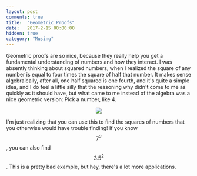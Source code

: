 ```yaml
---
layout: post
comments: true
title:  "Geometric Proofs"
date:   2017-2-15 00:00:00
hidden: true
category: "Musing"
---
```


Geometric proofs are so nice, because they really help you get a fundamental understanding of numbers and how they interact. I was absently thinking about squared numbers, when I realized the square of any number is equal to four times the square of half that number. It makes sense algebraically, after all, one half squared is one fourth, and it's quite a simple idea, and I do feel a little silly that the reasoning why didn't come to me as quickly as it should have, but what came to me instead of the algebra was a nice geometric version: Pick a number, like 4.

<center>
<img src="{{site.url}}/attachments/musing2017-2-15.png"/>
</center>

I'm just realizing that you can use this to find the squares of numbers that you otherwise would have trouble finding! If you know $$7^2$$, you can also find $$3.5^2$$. This is a pretty bad example, but hey, there's a lot more applications.
